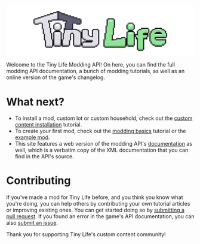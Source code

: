 ![The Tiny Life banner](media/banner.png)

Welcome to the Tiny Life Modding API! On here, you can find the full modding API documentation, a bunch of modding tutorials, as well as an online version of the game's changelog.

# What next?
- To install a mod, custom lot or custom household, check out the [custom content installation](~/articles/getting.md) tutorial.
- To create your first mod, check out the [modding basics](~/articles/mod_basics.md) tutorial or the [example mod](https://github.com/Ellpeck/TinyLifeExampleMod).
- This site features a web version of the modding API's [documentation](xref:TinyLife) as well, which is a verbatim copy of the XML documentation that you can find in the API's source.

# Contributing
If you've made a mod for Tiny Life before, and you think you know what you're doing, you can help others by contributing your own tutorial articles or improving existing ones. You can get started doing so by [submitting a pull request](https://github.com/Ellpeck/TinyLifeWeb/pulls). If you found an error in the game's API documentation, you can also [submit an issue](https://github.com/Ellpeck/TinyLifeWeb/issues).

Thank you for supporting Tiny Life's custom content community!